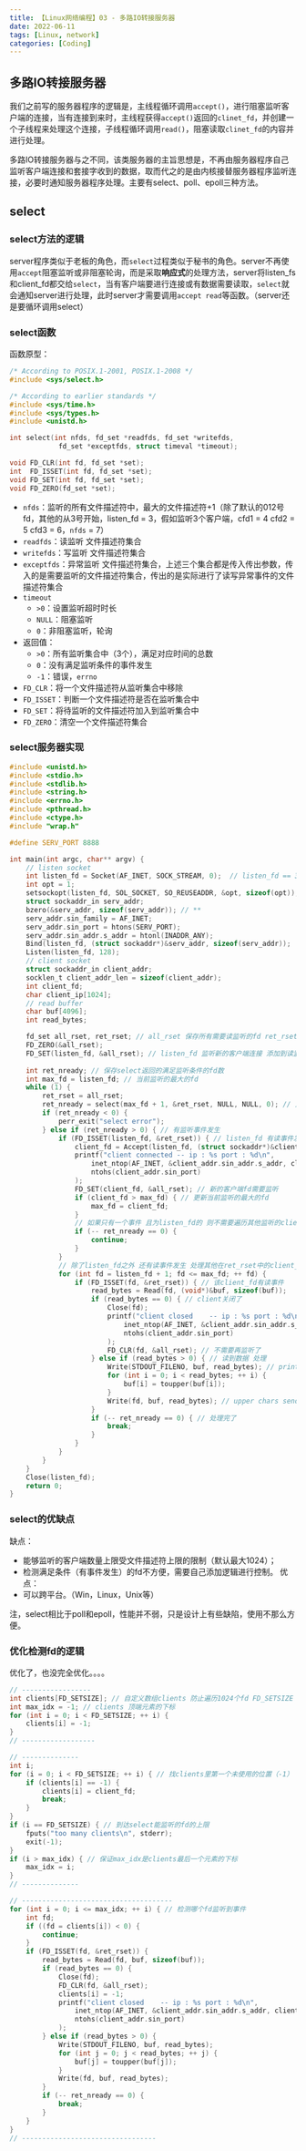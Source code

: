 ```yaml
---
title: 【Linux网络编程】03 - 多路IO转接服务器
date: 2022-06-11
tags: [Linux, network]
categories: [Coding]
---
```


## 多路IO转接服务器
我们之前写的服务器程序的逻辑是，主线程循环调用`accept()`，进行阻塞监听客户端的连接，当有连接到来时，主线程获得`accept()`返回的`clinet_fd`，并创建一个子线程来处理这个连接，子线程循环调用`read()`，阻塞读取`clinet_fd`的内容并进行处理。

多路IO转接服务器与之不同，该类服务器的主旨思想是，不再由服务器程序自己监听客户端连接和套接字收到的数据，取而代之的是由内核接替服务器程序监听连接，必要时通知服务器程序处理。主要有select、poll、epoll三种方法。

## select

### select方法的逻辑
server程序类似于老板的角色，而`select`过程类似于秘书的角色。server不再使用`accept`阻塞监听或非阻塞轮询，而是采取**响应式**的处理方法，server将listen_fs和client_fd都交给`select`，当有客户端要进行连接或有数据需要读取，`select`就会通知server进行处理，此时server才需要调用`accept read`等函数。（server还是要循环调用select）

### select函数
函数原型：  
```c
/* According to POSIX.1-2001, POSIX.1-2008 */
#include <sys/select.h>

/* According to earlier standards */
#include <sys/time.h>
#include <sys/types.h>
#include <unistd.h>

int select(int nfds, fd_set *readfds, fd_set *writefds,
            fd_set *exceptfds, struct timeval *timeout);

void FD_CLR(int fd, fd_set *set);
int  FD_ISSET(int fd, fd_set *set);
void FD_SET(int fd, fd_set *set);
void FD_ZERO(fd_set *set);
```
- `nfds`：监听的所有文件描述符中，最大的文件描述符+1（除了默认的012号fd，其他的从3号开始，listen_fd = 3，假如监听3个客户端，cfd1 = 4 cfd2 = 5 cfd3 = 6，`nfds` = 7）
- `readfds`：读监听 文件描述符集合
- `writefds`：写监听 文件描述符集合
- `exceptfds`：异常监听 文件描述符集合，上述三个集合都是传入传出参数，传入的是需要监听的文件描述符集合，传出的是实际进行了读写异常事件的文件描述符集合
- `timeout`
  - `>0`：设置监听超时时长
  - `NULL`：阻塞监听
  - `0`：非阻塞监听，轮询
- 返回值：
  - `>0`：所有监听集合中（3个），满足对应时间的总数
  - `0`：没有满足监听条件的事件发生
  - `-1`：错误，`errno`
- `FD_CLR`：将一个文件描述符从监听集合中移除
- `FD_ISSET`：判断一个文件描述符是否在监听集合中
- `FD_SET`：将待监听的文件描述符加入到监听集合中
- `FD_ZERO`：清空一个文件描述符集合

### select服务器实现
```c
#include <unistd.h>
#include <stdio.h>
#include <stdlib.h>
#include <string.h>
#include <errno.h>
#include <pthread.h>
#include <ctype.h>
#include "wrap.h"

#define SERV_PORT 8888

int main(int argc, char** argv) {
    // listen socket
    int listen_fd = Socket(AF_INET, SOCK_STREAM, 0);  // listen_fd == 3
    int opt = 1;
    setsockopt(listen_fd, SOL_SOCKET, SO_REUSEADDR, &opt, sizeof(opt)); // **
    struct sockaddr_in serv_addr;
    bzero(&serv_addr, sizeof(serv_addr)); // **
    serv_addr.sin_family = AF_INET;
    serv_addr.sin_port = htons(SERV_PORT);
    serv_addr.sin_addr.s_addr = htonl(INADDR_ANY);
    Bind(listen_fd, (struct sockaddr*)&serv_addr, sizeof(serv_addr));
    Listen(listen_fd, 128);
    // client socket
    struct sockaddr_in client_addr;
    socklen_t client_addr_len = sizeof(client_addr);
    int client_fd;
    char client_ip[1024];
    // read buffer
    char buf[4096];
    int read_bytes;

    fd_set all_rset, ret_rset; // all_rset 保存所有需要读监听的fd ret_rset 保存select返回的读fd集合
    FD_ZERO(&all_rset);
    FD_SET(listen_fd, &all_rset); // listen_fd 监听新的客户端连接 添加到读监听集合中
    
    int ret_nready; // 保存select返回的满足监听条件的fd数
    int max_fd = listen_fd; // 当前监听的最大的fd
    while (1) {
        ret_rset = all_rset;
        ret_nready = select(max_fd + 1, &ret_rset, NULL, NULL, 0); // 只监听读事件 非阻塞轮询
        if (ret_nready < 0) {
            perr_exit("select error");
        } else if (ret_nready > 0) { // 有监听事件发生
            if (FD_ISSET(listen_fd, &ret_rset)) { // listen_fd 有读事件发生 即有客户端连接请求
                client_fd = Accept(listen_fd, (struct sockaddr*)&client_addr, &client_addr_len);
                printf("client connected -- ip : %s port : %d\n", 
                    inet_ntop(AF_INET, &client_addr.sin_addr.s_addr, client_ip, sizeof(client_ip)),
                    ntohs(client_addr.sin_port)
                );
                FD_SET(client_fd, &all_rset); // 新的客户端fd需要监听
                if (client_fd > max_fd) { // 更新当前监听的最大的fd
                    max_fd = client_fd;
                }
                // 如果只有一个事件 且为listen_fd的 则不需要遍历其他监听的client_fd
                if (-- ret_nready == 0) { 
                    continue;
                }
            }
            // 除了listen_fd之外 还有读事件发生 处理其他在ret_rset中的client_fd
            for (int fd = listen_fd + 1; fd <= max_fd; ++ fd) {
                if (FD_ISSET(fd, &ret_rset)) { // 该client_fd有读事件
                    read_bytes = Read(fd, (void*)&buf, sizeof(buf));
                    if (read_bytes == 0) { // client关闭了
                        Close(fd);
                        printf("client closed    -- ip : %s port : %d\n", 
                            inet_ntop(AF_INET, &client_addr.sin_addr.s_addr, client_ip, sizeof(client_ip)),
                            ntohs(client_addr.sin_port)
                        );
                        FD_CLR(fd, &all_rset); // 不需要再监听了
                    } else if (read_bytes > 0) { // 读到数据 处理
                        Write(STDOUT_FILENO, buf, read_bytes); // print
                        for (int i = 0; i < read_bytes; ++ i) {
                            buf[i] = toupper(buf[i]);
                        }
                        Write(fd, buf, read_bytes); // upper chars send to client
                    }
                    if (-- ret_nready == 0) { // 处理完了
                        break;
                    }
                }
            }
        }
    }
    Close(listen_fd);
    return 0;
}
```

### select的优缺点
缺点：
- 能够监听的客户端数量上限受文件描述符上限的限制（默认最大1024）；
- 检测满足条件（有事件发生）的fd不方便，需要自己添加逻辑进行控制。
优点：
- 可以跨平台。（Win，Linux，Unix等）

注，select相比于poll和epoll，性能并不弱，只是设计上有些缺陷，使用不那么方便。

### 优化检测fd的逻辑
优化了，也没完全优化。。。。
```c
// -----------------
int clients[FD_SETSIZE]; // 自定义数组clients 防止遍历1024个fd FD_SETSIZE 默认为1024
int max_idx = -1; // clients 顶端元素的下标
for (int i = 0; i < FD_SETSIZE; ++ i) {
    clients[i] = -1;
}
// ------------------

// --------------
int i;
for (i = 0; i < FD_SETSIZE; ++ i) { // 找clients里第一个未使用的位置（-1）
    if (clients[i] == -1) {
        clients[i] = client_fd;
        break;
    }
}
if (i == FD_SETSIZE) { // 到达select能监听的fd的上限
    fputs("too many clients\n", stderr);
    exit(-1);
}
if (i > max_idx) { // 保证max_idx是clients最后一个元素的下标
    max_idx = i;
}
// --------------

// -------------------------------------
for (int i = 0; i <= max_idx; ++ i) { // 检测哪个fd监听到事件
    int fd;
    if ((fd = clients[i]) < 0) {
        continue;
    }
    if (FD_ISSET(fd, &ret_rset)) {
        read_bytes = Read(fd, buf, sizeof(buf));
        if (read_bytes == 0) {
            Close(fd);
            FD_CLR(fd, &all_rset);
            clients[i] = -1;
            printf("client closed    -- ip : %s port : %d\n", 
                inet_ntop(AF_INET, &client_addr.sin_addr.s_addr, client_ip, sizeof(client_ip)),
                ntohs(client_addr.sin_port)
            );
        } else if (read_bytes > 0) {
            Write(STDOUT_FILENO, buf, read_bytes); 
            for (int j = 0; j < read_bytes; ++ j) {
                buf[j] = toupper(buf[j]);
            }
            Write(fd, buf, read_bytes); 
        }
        if (-- ret_nready == 0) {
            break;
        }
    }
}
// ---------------------------------
```